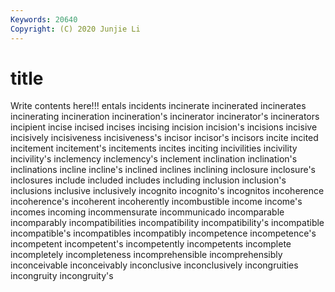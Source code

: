 ```yaml
---
Keywords: 20640
Copyright: (C) 2020 Junjie Li
---
```


# title

Write contents here!!!
entals 
incidents 
incinerate 
incinerated 
incinerates
incinerating 
incineration 
incineration's 
incinerator 
incinerator's 
incinerators 
incipient 
incise 
incised 
incises
incising 
incision 
incision's 
incisions 
incisive 
incisively 
incisiveness 
incisiveness's 
incisor 
incisor's
incisors 
incite 
incited 
incitement 
incitement's 
incitements 
incites 
inciting 
incivilities 
incivility
incivility's 
inclemency 
inclemency's 
inclement 
inclination 
inclination's 
inclinations 
incline 
incline's 
inclined
inclines 
inclining 
inclosure 
inclosure's 
inclosures 
include 
included 
includes 
including 
inclusion
inclusion's 
inclusions 
inclusive 
inclusively 
incognito 
incognito's 
incognitos 
incoherence 
incoherence's 
incoherent
incoherently 
incombustible 
income 
income's 
incomes 
incoming 
incommensurate 
incommunicado 
incomparable 
incomparably
incompatibilities 
incompatibility 
incompatibility's 
incompatible 
incompatible's 
incompatibles 
incompatibly 
incompetence 
incompetence's 
incompetent
incompetent's 
incompetently 
incompetents 
incomplete 
incompletely 
incompleteness 
incomprehensible 
incomprehensibly 
inconceivable 
inconceivably
inconclusive 
inconclusively 
incongruities 
incongruity 
incongruity's 
